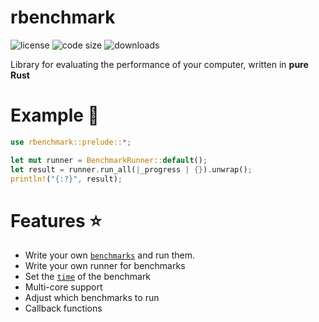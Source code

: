 # rbenchmark

![license](https://img.shields.io/github/license/CryptoGladi/rbenchmark?style=for-the-badge)
![code size](https://img.shields.io/github/languages/code-size/CryptoGladi/rbenchmark?style=for-the-badge)
![downloads](https://img.shields.io/crates/d/rbenchmark?style=for-the-badge)

Library for evaluating the performance of your computer,  written in **pure Rust**

# Example :rocket:

```rust
use rbenchmark::prelude::*;

let mut runner = BenchmarkRunner::default();
let result = runner.run_all(|_progress | {}).unwrap();
println!("{:?}", result);
```

# Features :star:

* Write your own [`benchmarks`](crate::benchmark::Benchmark) and run them.
* Write your own runner for benchmarks
* Set the [`time`](crate::benchmark_runner::BenchmarkRunner::time_for_run_one_bench) of the benchmark
* Multi-core support
* Adjust which benchmarks to run
* Callback functions
